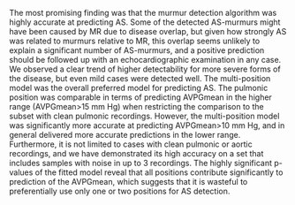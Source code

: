 The most promising finding was that the murmur detection algorithm was highly accurate at predicting AS. Some of the detected AS-murmurs might have been caused by MR due to disease overlap, but given how strongly AS was related to murmurs relative to MR, this overlap seems unlikely to explain a significant number of AS-murmurs, and a positive prediction should be followed up with an echocardiographic examination in any case. We observed a clear trend of higher detectability for more severe forms of the disease, but even mild cases were detected well. The multi-position model was the overall preferred model for predicting AS. The pulmonic position was comparable in terms of predicting AVPGmean in the higher range (AVPGmean>15 mm Hg) when restricting the comparison to the subset with clean pulmonic recordings. However, the multi-position model was significantly more accurate at predicting AVPGmean>10 mm Hg, and in general delivered more accurate predictions in the lower range. Furthermore, it is not limited to cases with clean pulmonic or aortic recordings, and we have demonstrated its high accuracy on a set that includes samples with noise in up to 3 recordings. The highly significant p-values of the fitted model reveal that all positions contribute significantly to prediction of the AVPGmean, which suggests that it is wasteful to preferentially use only one or two positions for AS detection.